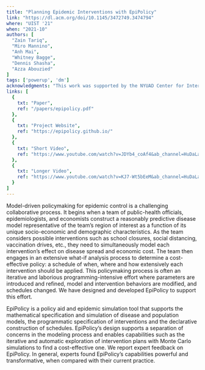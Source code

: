 ```yaml
---
title: "Planning Epidemic Interventions with EpiPolicy"
link: "https://dl.acm.org/doi/10.1145/3472749.3474794"
where: "UIST '21"
when: "2021-10"
authors: [
  "Zain Tariq",
  "Miro Mannino",
  "Anh Mai",
  "Whitney Bagge",
  "Dennis Shasha",
  "Azza Abouzied"
]
tags: ['powerup', 'dm']
acknowledgments: "This work was supported by the NYUAD Center for Interacting Urban Networks (CITIES), funded by Tamkeen under the NYUAD Research Institute Award CG001, by the Swiss Re Institute under the Quantum Cities™ initiative, and by the NYUAD COVID-19 Facilitator Research Fund"
links: [
  {
    txt: "Paper",
    ref: "/papers/epipolicy.pdf"
  },
  {
    txt: "Project Website",
    ref: "https://epipolicy.github.io/"
  },
  {
    txt: "Short Video",
    ref: "https://www.youtube.com/watch?v=JDYb4_coAf4&ab_channel=HuDaLab-NYUAD"
  },
  {
    txt: "Longer Video",
    ref: "https://www.youtube.com/watch?v=KJ7-Wt5bEeM&ab_channel=HuDaLab-NYUAD"
  }
]
--- 
```

Model-driven policymaking for epidemic control is a challenging collaborative process. It begins when a team of public-health officials, epidemiologists, and economists construct a reasonably predictive disease model representative of the team’s region of interest as a function of its unique socio-economic and demographic characteristics. As the team considers possible interventions such as school closures, social distancing, vaccination drives, etc., they need to simultaneously model each intervention’s effect on disease spread and economic cost. The team then engages in an extensive what-if analysis process to determine a cost-effective policy: a schedule of when, where and how extensively each intervention should be applied. This policymaking process is often an iterative and laborious programming-intensive effort where parameters are introduced and refined, model and intervention behaviors are modified, and schedules changed. We have designed and developed EpiPolicy to support this effort.

EpiPolicy is a policy aid and epidemic simulation tool that supports the mathematical specification and simulation of disease and population models, the programmatic specification of interventions and the declarative construction of schedules. EpiPolicy’s design supports a separation of concerns in the modeling process and enables capabilities such as the iterative and automatic exploration of intervention plans with Monte Carlo simulations to find a cost-effective one. We report expert feedback on EpiPolicy. In general, experts found EpiPolicy’s capabilities powerful and transformative, when compared with their current practice.